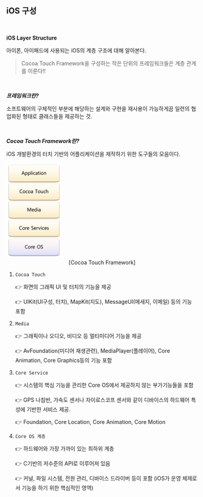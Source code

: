 ## iOS 구성

<br>

**iOS Layer Structure**

아이폰, 아이패드에 사용되는 iOS의 계층 구조에 대해 알아본다.

> Cocoa Touch Framework을 구성하는 작은 단위의 프레임워크들은 계층 관계를 이룬다!!

<br>

***프레임워크란?***

소프트웨어의 구체적인 부분에 해당하는 설계와 구현을 재사용이 가능하게끔 일련의 협업화된 형태로 클래스들을 제공하는 것.

<br>

***Cocoa Touch Framework란?***

iOS 개발환경의 터치 기반의 어플리케이션을 제작하기 위한 도구들의 모음이다. 

<img src="../images/iOSLayer.png" height="250px"/>

<center>[Cocoa Touch Framework]</Cocoa></center>

1. `Cocoa Touch` 

   👉 화면의 그래픽 UI 및 터치의 기능을 제공

   👉 UIKit(UI구성, 터치), MapKit(지도), MessageUI(메세지, 이메일) 등의 기능 포함

2. `Media` 

   👉 그래픽이나 오디오, 비디오 등 멀티미디어 기능을 제공

   👉 AvFoundation(미디어 재생관련), MediaPlayer(플레이어), Core Animation, Core Graphics등의 기능 포함

3. `Core Service`

   👉 시스템의 핵심 기능을 관리한 Core OS에서 제공하지 않는 부가기능들을 포함

   👉 GPS 나침반, 가속도 센서나 자이로스코프 센서와 같이 디바이스의 하드웨어 특성에 기반한 서비스 제공.

   👉 Foundation, Core Location, Core Animation, Core Motion

4. `Core OS 계층`

   👉 하드웨어와 가장 가까이 있는 최하위 계층

   👉 C기반의 저수준의 API로 이루어져 있음

   👉 커널, 파일 시스템, 전원 관리, 디바이스 드라이버 등이 포함 (iOS가 운영 체제로서 기능을 하기 위한 핵심적인 영역)
